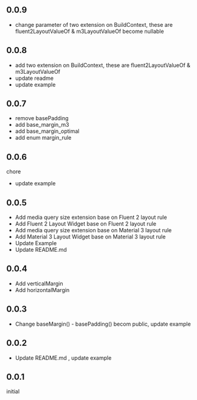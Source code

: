 ## 0.0.9

- change parameter of two extension on BuildContext, these are fluent2LayoutValueOf & m3LayoutValueOf become nullable


## 0.0.8

- add two extension on BuildContext, these are fluent2LayoutValueOf & m3LayoutValueOf
- update readme
- update example


## 0.0.7

- remove basePadding
- add base_margin_m3
- add base_margin_optimal
- add enum margin_rule

## 0.0.6

chore

- update example

## 0.0.5

- Add media query size extension base on Fluent 2 layout rule
- Add Fluent 2 Layout Widget base on Fluent 2 layout rule
- Add media query size extension base on Material 3 layout rule
- Add Material 3 Layout Widget base on Material 3 layout rule
- Update Example
- Update README.md

## 0.0.4

- Add verticalMargin
- Add horizontalMargin

## 0.0.3

- Change baseMargin() - basePadding() becom public, update example

## 0.0.2

- Update README.md , update example

## 0.0.1

initial
